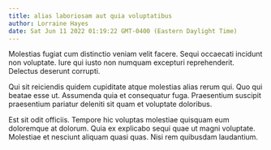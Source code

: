 ```yaml
---
title: alias laboriosam aut quia voluptatibus
author: Lorraine Hayes
date: Sat Jun 11 2022 01:19:22 GMT-0400 (Eastern Daylight Time)
---
```

Molestias fugiat cum distinctio veniam velit facere. Sequi occaecati incidunt non voluptate. Iure qui iusto non numquam excepturi reprehenderit. Delectus deserunt corrupti.

 Qui sit reiciendis quidem cupiditate atque molestias alias rerum qui. Quo qui beatae esse ut. Assumenda quia et consequatur fuga. Praesentium suscipit praesentium pariatur deleniti sit quam et voluptate doloribus.

 Est sit odit officiis. Tempore hic voluptas molestiae quisquam eum doloremque at dolorum. Quia ex explicabo sequi quae ut magni voluptate. Molestiae et nesciunt aliquam quasi quas. Nisi rem quibusdam laudantium.
